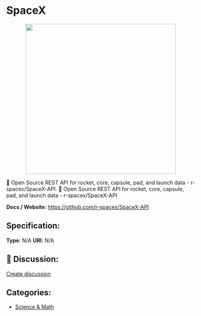 # SpaceX
<p align="center">
    <img width="400" src="https://raw.githubusercontent.com/apis-list/apis-list/apis/spacex/logo_256x256.png" />
</p>

:rocket: Open Source REST API for rocket, core, capsule, pad, and launch data - r-spacex/SpaceX-API.  :rocket: Open Source REST API for rocket, core, capsule, pad, and launch data - r-spacex/SpaceX-API

**Docs / Website**: https://github.com/r-spacex/SpaceX-API

## Specification:
**Type**:  N/A 
**URI**:  N/A 

## 💬 Discussion:
[Create discussion](link)

## Categories:
- [Science & Math](https://github.com/apis-list/apis-list#science-and-math)






